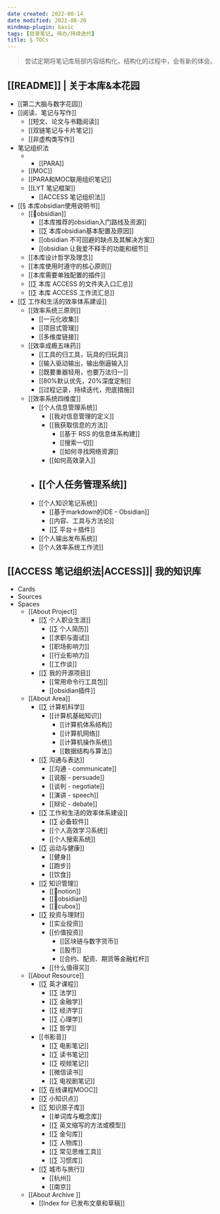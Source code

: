 ```yaml
---
date created: 2022-08-14
date modified: 2022-08-20
mindmap-plugin: basic
tags: [目录笔记, 待办/持续迭代]
title: § TOCs
---
```


> 尝试定期将笔记库局部内容结构化，结构化的过程中，会有新的体会。

## [[README]] | 关于本库&本花园

- [[第二大脑与数字花园]]
- [[阅读、笔记与写作]]
	- [[短文、论文与书籍阅读]]
	- [[双链笔记与卡片笔记]]
	- [[非虚构类写作]]
- 笔记组织法
	- - [[PARA]]
	- [[MOC]]
	- [[PARA和MOC联用组织笔记]]
	- [[LYT 笔记框架]]
		- [[ACCESS 笔记组织法]]
- [[§ 本库obsidian使用说明书]]
	- [[🤖obsidian]]
		- [[本库推荐的obsidian入门路线及资源]]
		- [[∑ 本库obsidian基本配置及原因]]
		- [[obsidian 不可回避的缺点及其解决方案]]
		- [[obsidian 让我爱不释手的功能和细节]]
	- [[本库设计哲学及理念]]
	- [[本库使用时遵守的核心原则]]
	- [[本库需要单独配置的插件]]
	- [[∑ 本库 ACCESS 的文件夹入口汇总]]
	- [[∑ 本库 ACCESS 工作流汇总]]
- [[∑ 工作和生活的效率体系建设]]
   - [[效率系统三原则]]
		- [[一元化收集]]
		- [[项目式管理]]
		- [[多维度链接]]
   - [[效率成瘾五味药]]
		- [[工具的归工具，玩具的归玩具]]
		- [[输入驱动输出，输出倒逼输入]]
		- [[既要重器轻用，也要万法归一]]
		- [[80%默认优先，20%深度定制]]
		- [[过程记录，持续迭代，兜底措施]]
	- [[效率系统四维度]]
	   - [[个人信息管理系统]]
		  - [[我对信息管理的定义]]
		  - [[我获取信息的方法]]
			 - [[基于 RSS 的信息体系构建]]
			 - [[搜索一切]]
			 - [[如何寻找网络资源]]
		  - [[如何高效录入]]
	   - [[个人任务管理系统]]
		  - 
	   - [[个人知识笔记系统]]
		  - [[基于markdown的IDE - Obsidian]]
		  - [[内容、工具与方法论]]
		  - [[∑ 平台＋插件]]
	   - [[个人输出发布系统]]
	   - [[个人效率系统工作流]]


## [[ACCESS 笔记组织法|ACCESS]]| 我的知识库

- Cards
- Sources
- Spaces
   - [[About Project]]
	  - [[∑ 个人职业生涯]]
		 - [[∑ 个人简历]]
		 - [[求职与面试]]
		 - [[职场影响力]]
		 - [[行业影响力]]
		 - [[工作谈]]
	  - [[∑ 我的开源项目]]
		 - [[常用命令行工具包]]
		 - [[obsidian插件]]
   - [[About Area]]
	  - [[∑ 计算机科学]]
		 - [[计算机基础知识]]
			- [[计算机体系结构]]
			- [[计算机网络]]
			- [[计算机操作系统]]
			- [[数据结构与算法]]
	  - [[∑ 沟通与表达]]
		 - [[沟通 - communicate]]
		 - [[说服 - persuade]]
		 - [[谈判 - negotiate]]
		 - [[演讲 - speech]]
		 - [[辩论 - debate]]
	  - [[∑ 工作和生活的效率体系建设]]
		 - [[∑ 必备软件]]
		 - [[个人高效学习系统]]
		 - [[个人搜索系统]]
	  - [[∑ 运动与健康]]
		 - [[健身]]
		 - [[跑步]]
		 - [[饮食]]
	  - [[∑ 知识管理]]
		 - [[🤖notion]]
		 - [[🤖obsidian]]
		 - [[🤖cubox]]
	  - [[∑ 投资与理财]]
		 - [[实业投资]]
		 - [[价值投资]]
			- [[区块链与数字货币]]
			- [[股市]]
			- [[合约、配资、期货等金融杠杆]]
		 - [[什么值得买]]
   - [[About Resource]]
	  - [[∑ 英才课程]]
		 - [[∑ 法学]]
		 - [[∑ 金融学]]
		 - [[∑ 经济学]]
		 - [[∑ 心理学]]
		 - [[∑ 哲学]]
	  - [[书影音]]
		 - [[∑ 电影笔记]]
		 - [[∑ 读书笔记]]
		 - [[∑ 视频笔记]]
		 - [[微信读书]]
		 - [[∑ 电视剧笔记]]
	  - [[∑ 在线课程MOOC]]
	  - [[∑ 小知识点]]
	  - [[∑ 知识原子库]]
		 - [[单词库与概念库]]
		 - [[∑ 英文缩写的方法或模型]]
		 - [[∑ 金句库]]
		 - [[∑ 人物库]]
		 - [[∑ 常见思维工具]]
		 - [[∑ 习惯库]]
	  - [[∑ 城市与旅行]]
		 - [[杭州]]
		 - [[南京]]
   - [[About Archive ]]
	  - [[Index for 已发布文章和草稿]]
